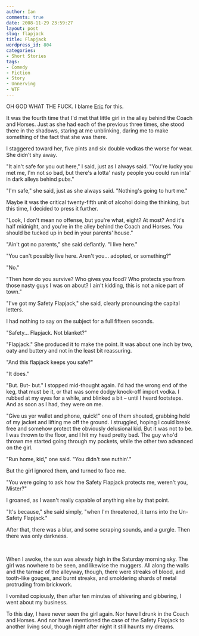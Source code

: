 ```yaml
---
author: Ian
comments: true
date: 2008-11-29 23:59:27
layout: post
slug: flapjack
title: Flapjack
wordpress_id: 804
categories:
- Short Stories
tags:
- Comedy
- Fiction
- Story
- Unnerving
- WTF
---
```


<div id="notes"><p>OH GOD WHAT THE FUCK.  I blame <a href="http://eric-the-girl.livejournal.com/">Eric</a> for this.</p>
</div>
<div class="story" markdown="1">
<p>It was the fourth time that I&#039;d met that little girl in the alley behind the Coach and Horses.  Just as she had each of the previous three times, she stood there in the shadows, staring at me unblinking, daring me to make something of the fact that she was there.</p>
<p>I staggered toward her, five pints and six double vodkas the worse for wear.  She didn&#039;t shy away.</p>
<p>"It ain&#039;t safe for you out here," I said, just as I always said.  "You&#039;re lucky you met me, I&#039;m not so bad, but there&#039;s a lotta&#039; nasty people you could run inta&#039; in dark alleys behind pubs."</p>
<p>"I&#039;m safe," she said, just as she always said.  "Nothing&#039;s going to hurt me."</p>
<p>Maybe it was the critical twenty-fifth unit of alcohol doing the thinking, but this time, I decided to press it further.</p>
<p>"Look, I don&#039;t mean no offense, but you&#039;re what, eight?  At most?  And it&#039;s half midnight, and you&#039;re in the alley behind the Coach and Horses.  You should be tucked up in bed in your parents&#039; house."</p>
<p>"Ain&#039;t got no parents," she said defiantly.  "I live here."</p>
<p>"You can&#039;t possibly live here.  Aren&#039;t you... adopted, or something?"</p>
<p>"No."</p>
<p>"Then how do you survive?  Who gives you food?  Who protects you from those nasty guys I was on about?  I ain&#039;t kidding, this is not a nice part of town."</p>
<p>"I&#039;ve got my Safety Flapjack," she said, clearly pronouncing the capital letters.</p>
<p>I had nothing to say on the subject for a full fifteen seconds.</p>
<p>"Safety...  Flapjack.  Not blanket?"</p>
<p>"Flapjack."  She produced it to make the point.  It was about one inch by two, oaty and buttery and not in the least bit reassuring.</p>
<p>"And this flapjack keeps you safe?"</p>
<p>"It does."</p>
<p>"But.   But- but."  I stopped mid-thought again.  I&#039;d had the wrong end of the keg, that must be it, or that was some dodgy knock-off import vodka.  I rubbed at my eyes for a while, and blinked a bit – until I heard footsteps.  And as soon as I had, they were on me.</p>
<p>"Give us yer wallet and phone, quick!" one of them shouted, grabbing hold of my jacket and lifting me off the ground.  I struggled, hoping I could break free and somehow protect the obviously delusional kid.  But it was not to be.  I was thrown to the floor, and I hit my head pretty bad.  The guy who&#039;d thrown me started going through my pockets, while the other two advanced on the girl.</p>
<p>"Run home, kid," one said.  "You didn&#039;t see nuthin&#039;."</p>
<p>But the girl ignored them, and turned to face me.</p>
<p>"You were going to ask how the Safety Flapjack protects me, weren&#039;t you, Mister?"</p>
<p>I groaned, as I wasn&#039;t really capable of anything else by that point.</p>
<p>"It&#039;s because," she said simply, "when I&#039;m threatened, it turns into the Un-Safety Flapjack."</p>
<p>After that, there was a blur, and some scraping sounds, and a gurgle.  Then there was only darkness.</p>
<br />
<p>When I awoke, the sun was already high in the Saturday morning sky.  The girl was nowhere to be seen, and likewise the muggers.  All along the walls and the tarmac of the alleyway, though, there were streaks of blood, and tooth-like gouges, and burnt streaks, and smoldering shards of metal protruding from brickwork.</p>
<p>I vomited copiously, then after ten minutes of shivering and gibbering, I went about my business.</p>
<p>To this day, I have never seen the girl again.  Nor have I drunk in the Coach and Horses.  And nor have I mentioned the case of the Safety Flapjack to another living soul, though night after night it still haunts my dreams.</p>
</div>
